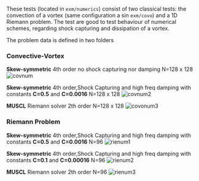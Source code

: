 
These tests (located in ```exm/numerics```) consist of two classical tests:
the convection of a vortex (same configuration a sin ```exm/covo```)
and a 1D Riemann problem. The test are good to test behaviour 
of numerical schemes, regarding shock capturing and dissipation of a vortex.


The problem data is defined in two folders


### Convective-Vortex

**Skew-symmetric** 4th order no shock capturing nor damping  N=128 x 128
![covnum](images/num_covo_skew_nodamp.png)


**Skew-symmetric** 4th order,Shock Capturing and high freq damping with constants **C=0.5** and **C=0.0016**  N=128 x 128
![covnum2](images/num_covo_skew_damp.png)


**MUSCL** Riemann solver 2th order  N=128 x 128
![covonum3](images/num_covo_muscl.png)


### Riemann Problem


**Skew-symmetric** 4th order,Shock Capturing and high freq damping with constants **C=0.5** and **C=0.0016**  N=96
![rienum1](images/num_rie_skew_damp.png)


**Skew-symmetric** 4th order,Shock Capturing and high freq damping with constants **C=0.1** and **C=0.00016**  N=96
![rienum2](images/num_rie_skew_damp2.png)


**MUSCL** Riemann solver 2th order  N=96
![rienum3](images/num_rie_muscl.png)


